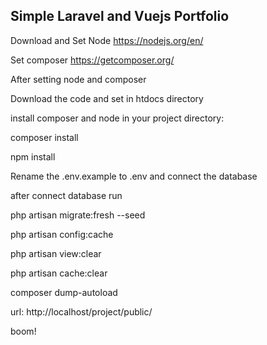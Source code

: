 
## Simple Laravel and Vuejs Portfolio

Download and Set Node https://nodejs.org/en/

Set composer https://getcomposer.org/

After setting node and composer 

Download the code and set in htdocs directory

install composer and node in your project directory:

composer install

npm install

Rename the .env.example to .env and connect the database

after connect database run 

php artisan migrate:fresh --seed

php artisan config:cache

php artisan view:clear

php artisan cache:clear

composer dump-autoload

url: http://localhost/project/public/

boom!
